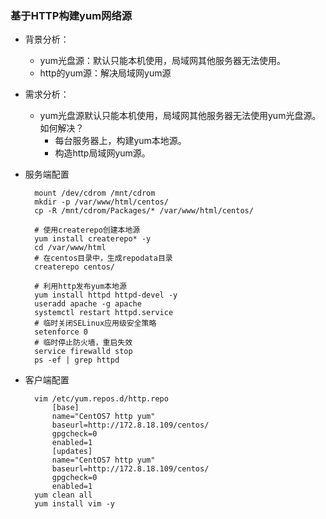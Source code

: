 ### 基于HTTP构建yum网络源 ###
- 背景分析：
	- yum光盘源：默认只能本机使用，局域网其他服务器无法使用。
	- http的yum源：解决局域网yum源


- 需求分析：
	- yum光盘源默认只能本机使用，局域网其他服务器无法使用yum光盘源。如何解决？
		- 每台服务器上，构建yum本地源。
		- 构造http局域网yum源。

- 服务端配置
		
		mount /dev/cdrom /mnt/cdrom
		mkdir -p /var/www/html/centos/
		cp -R /mnt/cdrom/Packages/* /var/www/html/centos/
		
		# 使用createrepo创建本地源
		yum install createrepo* -y
		cd /var/www/html
		# 在centos目录中，生成repodata目录
		createrepo centos/
		
		# 利用http发布yum本地源
		yum install httpd httpd-devel -y
		useradd apache -g apache
		systemctl restart httpd.service
		# 临时关闭SELinux应用级安全策略
		setenforce 0
		# 临时停止防火墙，重启失效
		service firewalld stop
		ps -ef | grep httpd

- 客户端配置

		vim /etc/yum.repos.d/http.repo
			[base]
			name="CentOS7 http yum"
			baseurl=http://172.8.18.109/centos/
			gpgcheck=0
			enabled=1
			[updates]
			name="CentOS7 http yum"
			baseurl=http://172.8.18.109/centos/
			gpgcheck=0
			enabled=1
		yum clean all
		yum install vim -y